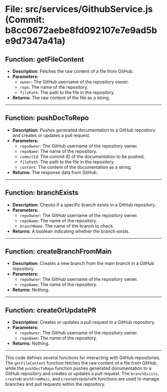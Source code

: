 # File: src/services/GithubService.js (Commit: b8cc0672aebe8fd092107e7e9ad5be9d7347a41a)

## Function: getFileContent

- **Description:** Fetches the raw content of a file from GitHub.
- **Parameters:**
  - `owner`: The GitHub username of the repository owner.
  - `repo`: The name of the repository.
  - `filePath`: The path to the file in the repository.
- **Returns:** The raw content of the file as a string.

---

## Function: pushDocToRepo

- **Description:** Pushes generated documentation to a GitHub repository and creates or updates a pull request.
- **Parameters:**
  - `repoOwner`: The GitHub username of the repository owner.
  - `repoName`: The name of the repository.
  - `commitId`: The commit ID of the documentation to be pushed.
  - `filePath`: The path to the file in the repository.
  - `content`: The content of the documentation as a string.
- **Returns:** The response data from GitHub.

---

## Function: branchExists

- **Description:** Checks if a specific branch exists in a GitHub repository.
- **Parameters:**
  - `repoOwner`: The GitHub username of the repository owner.
  - `repoName`: The name of the repository.
  - `branchName`: The name of the branch to check.
- **Returns:** A boolean indicating whether the branch exists.

---

## Function: createBranchFromMain

- **Description:** Creates a new branch from the main branch in a GitHub repository.
- **Parameters:**
  - `repoOwner`: The GitHub username of the repository owner.
  - `repoName`: The name of the repository.
- **Returns:** Nothing.

---

## Function: createOrUpdatePR

- **Description:** Creates or updates a pull request in a GitHub repository.
- **Parameters:**
  - `repoOwner`: The GitHub username of the repository owner.
  - `repoName`: The name of the repository.
- **Returns:** Nothing.

---

This code defines several functions for interacting with GitHub repositories. The `getFileContent` function fetches the raw content of a file from GitHub, while the `pushDocToRepo` function pushes generated documentation to a GitHub repository and creates or updates a pull request. The `branchExists`, `createBranchFromMain`, and `createOrUpdatePR` functions are used to manage branches and pull requests within the repository.